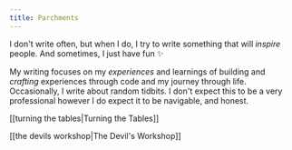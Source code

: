 ```yaml
---
title: Parchments
---
```


I don't write often, but when I do, I try to write something that will _inspire_ people. And sometimes, I just have fun ✨

My writing focuses on my _experiences_ and learnings of building and _crafting_ experiences through code and my journey through life. Occasionally, I write about random tidbits. I don't expect this to be a very professional however I do expect it to be navigable, and honest.

[[turning the tables|Turning the Tables]]

[[the devils workshop|The Devil's Workshop]]